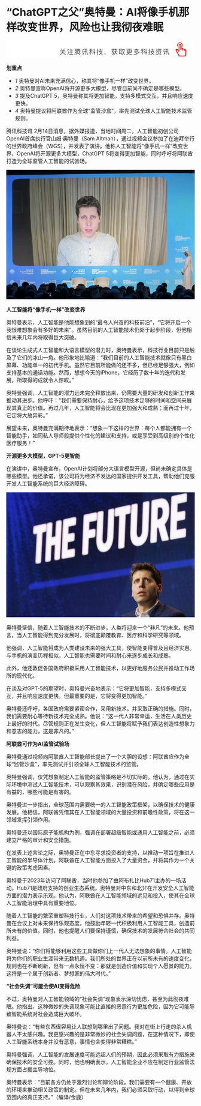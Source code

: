 # “ChatGPT之父”奥特曼：AI将像手机那样改变世界，风险也让我彻夜难眠

![e984ed8674dc59d5e86f623f083c8c3e.jpg](https://raw.githubusercontent.com/qqhsx/qqnews_image/main/2024/02/14/“ChatGPT之父”奥特曼：AI将像手机那样改变世界，风险也让我彻夜难眠/e984ed8674dc59d5e86f623f083c8c3e.jpg)

**划重点**

  * _1_ 奥特曼对AI未来充满信心，称其将“像手机一样”改变世界。
  * _2_ 奥特曼宣称OpenAI将开源更多大模型，尽管目前尚不确定是哪些模型。
  * _3_ 提及ChatGPT 5，奥特曼称其将更加智能，支持多模式交互，并且响应速度更快。
  * _4_ 奥特曼提议将阿联酋作为全球“监管沙盒”，率先测试全球人工智能技术监管规则。

腾讯科技讯 2月14日消息，据外媒报道，当地时间周二，人工智能初创公司OpenAI首席执行官山姆·奥特曼（Sam
Altman），通过视频会议参加了在迪拜举行的世界政府峰会（WGS），并发表了演讲。他称人工智能将“像手机一样”改变世界，OpenAI将开源更多大模型，ChatGPT
5将变得更加智能，同时呼吁将阿联酋打造为全球监管人工智能的试验场。

![40a92891c137cfa407be2f05214e9bd1.jpg](https://raw.githubusercontent.com/qqhsx/qqnews_image/main/2024/02/14/“ChatGPT之父”奥特曼：AI将像手机那样改变世界，风险也让我彻夜难眠/40a92891c137cfa407be2f05214e9bd1.jpg)

**人工智能将“像手机一样”改变世界**

奥特曼表示，人工智能是他能想象到的“最令人兴奋的科技前沿”，“它将开启一个我很难想象会有多好的未来”。虽然目前的人工智能技术仍处于起步阶段，但他相信未来几年内将取得巨大突破。

在谈论生成式人工智能和大语言模型的潜力时，奥特曼表示，科技行业目前只是触及了它们的冰山一角。他形象地比喻道：“我们目前的人工智能技术就像只有黑白屏幕、功能单一的初代手机。虽然它目前所能做的还不多，但已经足够强大，例如支持基本的通话功能。然而，想想今天的iPhone，它经历了数十年的迭代和发展，所取得的成就令人惊叹。”

奥特曼强调，人工智能的潜力远未完全释放出来，仍需要大量的研发和创新工作来推动其进步。他呼吁：“我们需要保持耐心，给予这项技术足够的时间和空间来展现其真正的价值。再过几年，人工智能将会比现在更加强大和成熟；而再过十年，它定将大放异彩。”

展望未来，奥特曼充满期待地表示：“想象一下这样的世界：每个人都能拥有一个智能助手，如同私人导师般提供个性化的建议和支持，或是享受到高级别的个性化医疗服务！”

**开源更多大模型，GPT-5更智能**

在演讲中，奥特曼宣布，OpenAI计划将部分大语言模型开源，但尚未确定具体是哪些模型。他还承诺，该公司将为经济不发达的国家提供开发工具，帮助他们克服开发人工智能系统的巨大经济障碍。

![fbc7b37cc878f81f311733badff49bec.jpg](https://raw.githubusercontent.com/qqhsx/qqnews_image/main/2024/02/14/“ChatGPT之父”奥特曼：AI将像手机那样改变世界，风险也让我彻夜难眠/fbc7b37cc878f81f311733badff49bec.jpg)

奥特曼坚信，随着人工智能技术的不断进步，人类将迎来一个“非凡”的未来。他预言，当人工智能得到充分发展时，将彻底颠覆教育、医疗和科学研究等领域。

他强调，人工智能将成为人类建设未来的强大工具，使智能变得普及且经济实惠。与手机的演变历程相似，人工智能也需要时间和耐心来逐步成长和成熟。

此外，他还敦促各国政府积极采用人工智能技术，以更好地服务公民并推动工作场所的现代化。

在谈及对GPT-5的期望时，奥特曼兴奋地表示：“它将更加智能，支持多模式交互，并且响应速度更快。但最重要的是，它将变得更加智能。”

奥特曼还呼吁，各国政府需要紧密合作，采用新技术，并采取正确的措施。同时，我们需要耐心等待新技术完全成熟。他说：“这一代人非常幸运，生活在人类历史上最好的时代。尽管规则正在发生变化，但人工智能将赋予我们表达创造性想象力和意志的能力，这是非凡的。”

**阿联酋可作为AI监管试验场**

奥特曼通过视频向阿联酋人工智能部长提出了一个大胆的设想：阿联酋应作为全球“监管沙盒”，率先测试并引领全球人工智能技术的监管。

奥特曼强调，仅凭想象制定人工智能的监管策略是不切实际的。他认为，通过在实际环境中测试人工智能技术，可以观察其效果，识别潜在风险，并确定哪些应用是有益的，哪些可能是有害的。

奥特曼进一步指出，全球范围内需要统一的人工智能政策框架，以确保技术的健康发展。他相信，阿联酋凭借其在人工智能领域的大量投资和前瞻性政策，将在这一领域发挥引领作用。

奥特曼还以国际原子能机构为例，强调在部署超级智能或通用人工智能之前，必须建立严格的审计和安全措施。

在发表上述言论之际，奥特曼正在中东寻求投资者的支持，以推动一项旨在推进人工智能的半导体计划。阿联酋在人工智能方面投入了大量资金，并将其作为一个关键的政策考虑因素。

奥特曼于2023年访问了阿联酋，当时他参加了由阿布扎比Hub71主办的一场活动。Hub71是政府支持的创业生态系统。奥特曼对中东和北非在开发安全人工智能方面的潜力表示乐观。他认为，阿联酋在人工智能领域的远见和投入，使其在全球人工智能治理中具有重要地位。

随着人工智能的繁荣重塑科技行业，人们对这项技术带来的希望和恐惧并存。奥特曼在会议上对未来保持乐观态度，他鼓励年轻一代积极利用人工智能工具，创造前所未有的价值。同时，他也提醒人们要保持谨慎，确保技术的发展符合社会的共同利益。

奥特曼说：“你们将能够利用这些工具做你们上一代人无法想象的事情。人工智能将为你们的职业生涯带来无数机遇。我们所处的世界正在以前所未有的速度变化，规则也在不断刷新，但有一点永恒不变：那就是创造价值和实现个人愿景的能力。这将是一个属于创新者、梦想家的伟大时代。”

**“社会失调”可能会使AI变得危险**

不过，奥特曼对人工智能领域的“社会失调”现象表示深切忧虑，甚至为此彻夜难眠。他指出，这种微妙的失调现象可能比直接的恶意行为更加危险，因为它可能导致智能系统对社会造成巨大破坏。

奥特曼说：“有些东西很容易让人联想到哪里出了问题。我对在街上行走的杀人机器人不太感兴趣。我更感兴趣的是非常微妙的社会失调问题，在这种情况下，即使人工智能系统本身并没有恶意，事情也会变得非常糟糕。”

奥特曼强调，人工智能的发展速度可能远超人们的预期，因此必须采取有力措施来确保技术的安全可控。同时，他也明确表示，人工智能企业不应在制定行业监管法规方面占据主导地位。

奥特曼表示：“目前各方仍处于激烈讨论和辩论阶段。我们需要有一个健康、开放的环境来推动相关政策的制定。但在未来几年内，我们必须采取行动，以得到全球范围内的真正支持。”（编译/金鹿）

